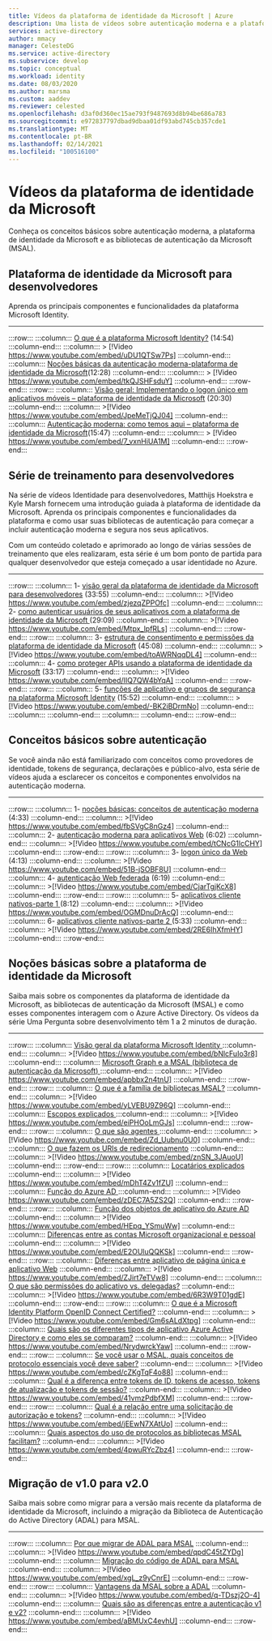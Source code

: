 ```yaml
---
title: Vídeos da plataforma de identidade da Microsoft | Azure
description: Uma lista de vídeos sobre autenticação moderna e a plataforma de identidade da Microsoft
services: active-directory
author: mmacy
manager: CelesteDG
ms.service: active-directory
ms.subservice: develop
ms.topic: conceptual
ms.workload: identity
ms.date: 08/03/2020
ms.author: marsma
ms.custom: aaddev
ms.reviewer: celested
ms.openlocfilehash: d3af0d360ec15ae793f9487693d8b94be686a783
ms.sourcegitcommit: e972837797dbad9dbaa01df93abd745cb357cde1
ms.translationtype: MT
ms.contentlocale: pt-BR
ms.lasthandoff: 02/14/2021
ms.locfileid: "100516100"
---
```

# <a name="microsoft-identity-platform-videos"></a>Vídeos da plataforma de identidade da Microsoft

Conheça os conceitos básicos sobre autenticação moderna, a plataforma de identidade da Microsoft e as bibliotecas de autenticação da Microsoft (MSAL).

## <a name="microsoft-identity-platform-for-developers"></a>Plataforma de identidade da Microsoft para desenvolvedores

Aprenda os principais componentes e funcionalidades da plataforma Microsoft Identity.

___

:::row:::
    :::column:::
        <a href="https://www.youtube.com/watch?v=uDU1QTSw7Ps" target="_blank">O que é a plataforma Microsoft Identity?</a> (14:54)
    :::column-end:::
    :::column:::
        > [!Video https://www.youtube.com/embed/uDU1QTSw7Ps] 
    :::column-end:::
    :::column:::
        <a href="https://www.youtube.com/watch?v=tkQJSHFsduY" target="_blank">Noções básicas da autenticação moderna-plataforma de identidade da Microsoft</a>(12:28)
    :::column-end:::
    :::column:::
        > [!Video https://www.youtube.com/embed/tkQJSHFsduY] 
    :::column-end:::
:::row-end:::
:::row:::
  :::column:::
        <a href="https://www.youtube.com/watch?v=JpeMeTjQJ04" target="_blank">Visão geral: Implementando o logon único em aplicativos móveis – plataforma de identidade da Microsoft</a> (20:30)
    :::column-end:::
    :::column:::
        >[!Video https://www.youtube.com/embed/JpeMeTjQJ04]
    :::column-end:::
    :::column:::
        <a href="https://www.youtube.com/watch?v=7_vxnHiUA1M" target="_blank">Autenticação moderna: como temos aqui – plataforma de identidade da Microsoft</a>(15:47)
    :::column-end:::
    :::column:::
        > [!Video https://www.youtube.com/embed/7_vxnHiUA1M]
    :::column-end:::
:::row-end:::


<!-- IMAGES -->
[id-plat-06-img]: ./media/identity-videos/id-for-devs-07.jpg

<!-- VIDEOS -->
[id-plat-06-vid]: https://www.youtube.com/watch?v=tkQJSHFsduY

## <a name="developer-training-series"></a>Série de treinamento para desenvolvedores

Na série de vídeos Identidade para desenvolvedores, Matthijs Hoekstra e Kyle Marsh fornecem uma introdução guiada à plataforma de identidade da Microsoft. Aprenda os principais componentes e funcionalidades da plataforma e como usar suas bibliotecas de autenticação para começar a incluir autenticação moderna e segura nos seus aplicativos.

Com um conteúdo coletado e aprimorado ao longo de várias sessões de treinamento que eles realizaram, esta série é um bom ponto de partida para qualquer desenvolvedor que esteja começado a usar identidade no Azure.
___

:::row:::
    :::column:::
        1- <a href="https://www.youtube.com/watch?v=zjezqZPPOfc&list=PLLasX02E8BPBxGouWlJV-u-XZWOc2RkiX&index=1" target="_blank">visão geral da plataforma de identidade da Microsoft para desenvolvedores</a> (33:55)
    :::column-end:::
    :::column:::
        >[!Video https://www.youtube.com/embed/zjezqZPPOfc]
    :::column-end:::
     :::column:::
        2- <a href="https://www.youtube.com/watch?v=Mtpx_lpfRLs&list=PLLasX02E8BPBxGouWlJV-u-XZWOc2RkiX&index=2" target="_blank">como autenticar usuários de seus aplicativos com a plataforma de identidade da Microsoft </a> (29:09)
    :::column-end:::
    :::column:::
        >[!Video https://www.youtube.com/embed/Mtpx_lpfRLs]
    :::column-end:::
:::row-end:::
:::row:::
    :::column:::
        3- <a href="https://www.youtube.com/watch?v=toAWRNqqDL4&list=PLLasX02E8BPBxGouWlJV-u-XZWOc2RkiX&index=3" target="_blank">estrutura de consentimento e permissões da plataforma de identidade da Microsoft</a> (45:08)
    :::column-end:::
    :::column:::
        >[!Video https://www.youtube.com/embed/toAWRNqqDL4]
    :::column-end:::
    :::column:::
        4- <a href="https://www.youtube.com/watch?v=IIQ7QW4bYqA&list=PLLasX02E8BPBxGouWlJV-u-XZWOc2RkiX&index=4" target="_blank">como proteger APIs usando a plataforma de identidade da Microsoft</a> (33:17)
    :::column-end:::
    :::column:::
        >[!Video https://www.youtube.com/embed/IIQ7QW4bYqA]
    :::column-end:::
:::row-end:::
:::row:::
    :::column:::
        5- <a href="https://www.youtube.com/watch?v=-BK2iBDrmNo&list=PLLasX02E8BPBxGouWlJV-u-XZWOc2RkiX&index=5" target="_blank">funções de aplicativo e grupos de segurança na plataforma Microsoft Identity</a> (15:52)
    :::column-end:::
    :::column:::
        >[!Video https://www.youtube.com/embed/-BK2iBDrmNo]
    :::column-end:::
    :::column:::
    :::column-end:::
    :::column:::
    :::column-end:::
:::row-end:::


<!-- IMAGES -->
[id-plat-01-img]: ./media/identity-videos/id-for-devs-01.jpg
[id-plat-02-img]: ./media/identity-videos/id-for-devs-02.jpg
[id-plat-03-img]: ./media/identity-videos/id-for-devs-03.jpg
[id-plat-04-img]: ./media/identity-videos/id-for-devs-04.jpg
[id-plat-05-img]: ./media/identity-videos/id-for-devs-05.jpg
[id-plat-06-img]: ./media/identity-videos/id-for-devs-07.jpg

<!-- VIDEOS -->
[id-plat-01-vid]: https://www.youtube.com/watch?v=zjezqZPPOfc&list=PLLasX02E8BPBxGouWlJV-u-XZWOc2RkiX&index=1
[id-plat-02-vid]: https://www.youtube.com/watch?v=Mtpx_lpfRLs&list=PLLasX02E8BPBxGouWlJV-u-XZWOc2RkiX&index=2
[id-plat-03-vid]: https://www.youtube.com/watch?v=toAWRNqqDL4&list=PLLasX02E8BPBxGouWlJV-u-XZWOc2RkiX&index=3
[id-plat-04-vid]: https://www.youtube.com/watch?v=IIQ7QW4bYqA&list=PLLasX02E8BPBxGouWlJV-u-XZWOc2RkiX&index=4
[id-plat-05-vid]: https://www.youtube.com/watch?v=-BK2iBDrmNo&list=PLLasX02E8BPBxGouWlJV-u-XZWOc2RkiX&index=5
[id-plat-06-vid]: https://www.youtube.com/watch?v=tkQJSHFsduY

## <a name="authentication-fundamentals"></a>Conceitos básicos sobre autenticação

Se você ainda não está familiarizado com conceitos como provedores de identidade, tokens de segurança, declarações e público-alvo, esta série de vídeos ajuda a esclarecer os conceitos e componentes envolvidos na autenticação moderna.
___

:::row:::
    :::column:::
        1- <a href="https://www.youtube.com/watch?v=fbSVgC8nGz4&list=PLLasX02E8BPD5vC2XHS_oHaMVmaeHHPLy&index=1" target="_blank">noções básicas: conceitos de autenticação moderna</a> (4:33)
    :::column-end:::
    :::column:::
        >[!Video https://www.youtube.com/embed/fbSVgC8nGz4]
    :::column-end:::
     :::column:::
        2- <a href="https://www.youtube.com/watch?v=tCNcG1lcCHY&list=PLLasX02E8BPD5vC2XHS_oHaMVmaeHHPLy&index=2" target="_blank">autenticação moderna para aplicativos Web</a> (6:02)
    :::column-end:::
    :::column:::
        >[!Video https://www.youtube.com/embed/tCNcG1lcCHY]
    :::column-end:::
:::row-end:::
:::row:::
    :::column:::
        3- <a href="https://www.youtube.com/watch?v=51B-jSOBF8U&list=PLLasX02E8BPD5vC2XHS_oHaMVmaeHHPLy&index=3" target="_blank">logon único da Web</a> (4:13)
    :::column-end:::
    :::column:::
        >[!Video https://www.youtube.com/embed/51B-jSOBF8U]
    :::column-end:::
    :::column:::
        4- <a href="https://www.youtube.com/watch?v=CjarTgjKcX8&list=PLLasX02E8BPD5vC2XHS_oHaMVmaeHHPLy&index=4" target="_blank">autenticação Web federada</a> (6:19)
    :::column-end:::
    :::column:::
        >[!Video https://www.youtube.com/embed/CjarTgjKcX8]
    :::column-end:::
:::row-end:::
:::row:::
    :::column:::
        5- <a href="https://www.youtube.com/watch?v=OGMDnuDrAcQ&list=PLLasX02E8BPD5vC2XHS_oHaMVmaeHHPLy&index=5" target="_blank">aplicativos cliente nativos-parte 1 </a> (8:12)
    :::column-end:::
    :::column:::
        >[!Video https://www.youtube.com/embed/OGMDnuDrAcQ]
    :::column-end:::
    :::column:::
        6- <a href="https://www.youtube.com/watch?v=2RE6IhXfmHY&list=PLLasX02E8BPD5vC2XHS_oHaMVmaeHHPLy&index=6" target="_blank">aplicativos cliente nativos-parte 2 </a> (5:33)
    :::column-end:::
    :::column:::
        >[!Video https://www.youtube.com/embed/2RE6IhXfmHY]
    :::column-end:::
:::row-end:::


<!-- IMAGES -->
[auth-fund-01-img]: ./media/identity-videos/aad-auth-fund-01.jpg
[auth-fund-02-img]: ./media/identity-videos/aad-auth-fund-02.jpg
[auth-fund-03-img]: ./media/identity-videos/aad-auth-fund-03.jpg
[auth-fund-04-img]: ./media/identity-videos/aad-auth-fund-04.jpg
[auth-fund-05-img]: ./media/identity-videos/aad-auth-fund-05.jpg
[auth-fund-06-img]: ./media/identity-videos/aad-auth-fund-06.jpg

<!-- VIDEOS -->
[auth-fund-01-vid]: https://www.youtube.com/watch?v=fbSVgC8nGz4&list=PLLasX02E8BPD5vC2XHS_oHaMVmaeHHPLy&index=1
[auth-fund-02-vid]: https://www.youtube.com/watch?v=tCNcG1lcCHY&list=PLLasX02E8BPD5vC2XHS_oHaMVmaeHHPLy&index=2
[auth-fund-03-vid]: https://www.youtube.com/watch?v=51B-jSOBF8U&list=PLLasX02E8BPD5vC2XHS_oHaMVmaeHHPLy&index=3
[auth-fund-04-vid]: https://www.youtube.com/watch?v=CjarTgjKcX8&list=PLLasX02E8BPD5vC2XHS_oHaMVmaeHHPLy&index=4
[auth-fund-05-vid]: https://www.youtube.com/watch?v=OGMDnuDrAcQ&list=PLLasX02E8BPD5vC2XHS_oHaMVmaeHHPLy&index=5
[auth-fund-06-vid]: https://www.youtube.com/watch?v=2RE6IhXfmHY&list=PLLasX02E8BPD5vC2XHS_oHaMVmaeHHPLy&index=6

## <a name="microsoft-identity-platform-basics"></a>Noções básicas sobre a plataforma de identidade da Microsoft

Saiba mais sobre os componentes da plataforma de identidade da Microsoft, as bibliotecas de autenticação da Microsoft (MSAL) e como esses componentes interagem com o Azure Active Directory. Os vídeos da série Uma Pergunta sobre desenvolvimento têm 1 a 2 minutos de duração.
___

:::row:::
    :::column:::
        <a href="https://www.youtube.com/watch?v=bNlcFuIo3r8" target="_blank">Visão geral da plataforma Microsoft Identity </a>
    :::column-end:::
    :::column:::
        >[!Video https://www.youtube.com/embed/bNlcFuIo3r8]
    :::column-end:::
    :::column:::
        <a href="https://www.youtube.com/watch?v=apbbx2n4tnU" target="_blank">Microsoft Graph e a MSAL (biblioteca de autenticação da Microsoft) </a>
    :::column-end:::
    :::column:::
        >[!Video https://www.youtube.com/embed/apbbx2n4tnU]
    :::column-end:::
:::row-end:::
:::row:::
    :::column:::
        <a href="https://www.youtube.com/watch?v=yLVEBU9Z96Q" target="_blank">O que é a família de bibliotecas MSAL?</a>
    :::column-end:::
    :::column:::
        >[!Video https://www.youtube.com/embed/yLVEBU9Z96Q]
    :::column-end:::
    :::column:::
        <a href="https://www.youtube.com/watch?v=eiPHOoLmGJs" target="_blank">Escopos explicados </a>
    :::column-end:::
    :::column:::
        >[!Video https://www.youtube.com/embed/eiPHOoLmGJs]
    :::column-end:::
:::row-end:::
:::row:::
    :::column:::
        <a href="https://www.youtube.com/watch?v=Zd_Uubnu0U0" target="_blank">O que são agentes </a>
    :::column-end:::
    :::column:::
        >[!Video https://www.youtube.com/embed/Zd_Uubnu0U0]
    :::column-end:::
    :::column:::
        <a href="https://www.youtube.com/watch?v=znSN_3JAuoU" target="_blank">O que fazem os URIs de redirecionamento</a>
    :::column-end:::
    :::column:::
        >[!Video https://www.youtube.com/embed/znSN_3JAuoU]
    :::column-end:::
:::row-end:::
:::row:::
    :::column:::
        <a href="https://www.youtube.com/watch?v=mDhT4Zv1fZU" target="_blank">Locatários explicados </a>
    :::column-end:::
    :::column:::
        >[!Video https://www.youtube.com/embed/mDhT4Zv1fZU]
    :::column-end:::
    :::column:::
        <a href="https://www.youtube.com/watch?v=zDEC7A5ZS2Q" target="_blank">Função do Azure AD </a>
    :::column-end:::
    :::column:::
        >[!Video https://www.youtube.com/embed/zDEC7A5ZS2Q]
    :::column-end:::
:::row-end:::
:::row:::
    :::column:::
        <a href="https://www.youtube.com/watch?v=HEpq_YSmuWw" target="_blank">Função dos objetos de aplicativo do Azure AD</a>
    :::column-end:::
    :::column:::
        >[!Video https://www.youtube.com/embed/HEpq_YSmuWw]
    :::column-end:::
    :::column:::
        <a href="https://www.youtube.com/watch?v=E2OUluQQKSk" target="_blank">Diferenças entre as contas Microsoft organizacional e pessoal</a>
    :::column-end:::
    :::column:::
        >[!Video https://www.youtube.com/embed/E2OUluQQKSk]
    :::column-end:::
:::row-end:::
:::row:::
    :::column:::
        <a href="https://www.youtube.com/watch?v=ZJirt7eTVw8" target="_blank">Diferenças entre aplicativo de página única e aplicativo Web</a>
    :::column-end:::
    :::column:::
        >[!Video https://www.youtube.com/embed/ZJirt7eTVw8]
    :::column-end:::
    :::column:::
        <a href="https://www.youtube.com/watch?v=6R3W9T01gdE" target="_blank">O que são permissões do aplicativo vs. delegadas?</a>
    :::column-end:::
    :::column:::
        >[!Video https://www.youtube.com/embed/6R3W9T01gdE]
    :::column-end:::
:::row-end:::
:::row:::
    :::column:::
        <a href="https://www.youtube.com/watch?v=Gm6sALdXtpg" target="_blank">O que é a Microsoft Identity Platform OpenID Connect Certified?</a>
    :::column-end:::
    :::column:::
        >[!Video https://www.youtube.com/embed/Gm6sALdXtpg]
    :::column-end:::
    :::column:::
        <a href="https://www.youtube.com/watch?v=NrydwrckYaw" target="_blank">Quais são os diferentes tipos de aplicativo Azure Active Directory e como eles se comparam?</a>
    :::column-end:::
    :::column:::
        >[!Video https://www.youtube.com/embed/NrydwrckYaw]
    :::column-end:::
:::row-end:::
:::row:::
    :::column:::
        <a href="https://www.youtube.com/watch?v=cZKgTqF4o88" target="_blank">Se você usar o MSAL, quais conceitos de protocolo essenciais você deve saber?</a>
    :::column-end:::
    :::column:::
        >[!Video https://www.youtube.com/embed/cZKgTqF4o88]
    :::column-end:::
    :::column:::
        <a href="https://www.youtube.com/watch?v=41vmzPdbfXM" target="_blank">Qual é a diferença entre tokens de ID, tokens de acesso, tokens de atualização e tokens de sessão?</a>
    :::column-end:::
    :::column:::
        >[!Video https://www.youtube.com/embed/41vmzPdbfXM]
    :::column-end:::
:::row-end:::
:::row:::
    :::column:::
        <a href="https://www.youtube.com/watch?v=jEEwN7XAtUo" target="_blank">Qual é a relação entre uma solicitação de autorização e tokens?</a>
    :::column-end:::
    :::column:::
        >[!Video https://www.youtube.com/embed/jEEwN7XAtUo]
    :::column-end:::
    :::column:::
        <a href="https://www.youtube.com/watch?v=4pwuRYcZbz4" target="_blank">Quais aspectos do uso de protocolos as bibliotecas MSAL facilitam?</a>
    :::column-end:::
    :::column:::
        >[!Video https://www.youtube.com/embed/4pwuRYcZbz4]
    :::column-end:::
:::row-end:::

## <a name="migrate-from-v10-to-v20"></a>Migração de v1.0 para v2.0

Saiba mais sobre como migrar para a versão mais recente da plataforma de identidade da Microsoft, incluindo a migração da Biblioteca de Autenticação do Active Directory (ADAL) para MSAL.
___

:::row:::
    :::column:::
        <a href="https://www.youtube.com/watch?v=qpdC45tZYDg" target="_blank">Por que migrar de ADAL para MSAL</a>
    :::column-end:::
    :::column:::
        >[!Video https://www.youtube.com/embed/qpdC45tZYDg]
    :::column-end:::
     :::column:::
        <a href="https://www.youtube.com/watch?v=xgL_z9yCnrE" target="_blank">Migração do código de ADAL para MSAL</a>
    :::column-end:::
    :::column:::
        >[!Video https://www.youtube.com/embed/xgL_z9yCnrE]
    :::column-end:::
:::row-end:::
:::row:::
    :::column:::
        <a href="https://www.youtube.com/watch?v=q-TDszj2O-4" target="_blank">Vantagens da MSAL sobre a ADAL</a>
    :::column-end:::
    :::column:::
        >[!Video https://www.youtube.com/embed/q-TDszj2O-4]
    :::column-end:::
    :::column:::
        <a href="https://www.youtube.com/watch?v=aBMUxC4evhU" target="_blank">Quais são as diferenças entre a autenticação v1 e v2?</a>
    :::column-end:::
    :::column:::
        >[!Video https://www.youtube.com/embed/aBMUxC4evhU]
    :::column-end:::
:::row-end:::
